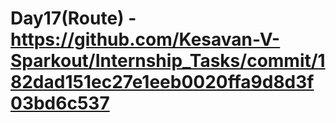# Day17(Route) - https://github.com/Kesavan-V-Sparkout/Internship_Tasks/commit/182dad151ec27e1eeb0020ffa9d8d3f03bd6c537